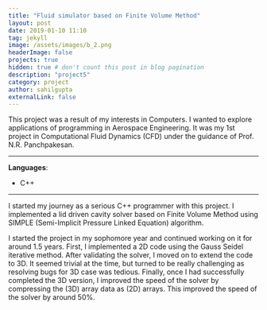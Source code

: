 ```yaml
---
title: "Fluid simulator based on Finite Volume Method"
layout: post
date: 2019-01-10 11:10
tag: jekyll
image: /assets/images/b_2.png
headerImage: false
projects: true
hidden: true # don't count this post in blog pagination
description: "project5"
category: project
author: sahilgupta
externalLink: false
---
```


This project was a result of my interests in Computers. I wanted to explore applications of programming in Aerospace Engineering. It was my 1st project in Computational Fluid Dynamics (CFD) under the guidance of Prof. N.R. Panchpakesan.

---

**Languages**: 
- C++

---

I started my journey as a serious C++ programmer with this project. I implemented a lid driven cavity solver based on Finite Volume Method using SIMPLE (Semi-Implicit Pressure Linked Equation) algorithm.

I started the project in my sophomore year and continued working on it for around 1.5 years. First, I implemented a 2D code using the Gauss Seidel iterative method. After validating the solver, I moved on to extend the code to 3D. It seemed trivial at the time, but turned to be really challenging as resolving bugs for 3D case was tedious. Finally, once I had successfully completed the 3D version, I improved the speed of the solver by compressing the (3D) array data as (2D) arrays. This improved the speed of the solver by around 50%. 